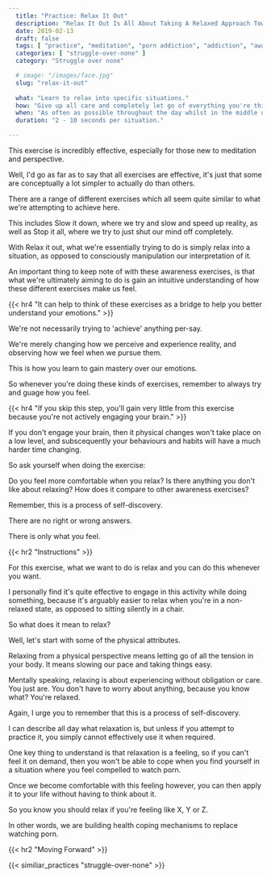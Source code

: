 ```yaml
---
  title: "Practice: Relax It Out"
  description: "Relax It Out Is All About Taking A Relaxed Approach Towards Dealing With Life. It Is An Incredibly Effective Way To Dissolve Our Feelings And Emotions."
  date: 2019-02-13
  draft: false
  tags: [ "practice", "meditation", "porn addiction", "addiction", "awareness", "awareness exercises", "perspective", "nofap", "neverfap", "neverfap deluxe" ]
  categories: [ "struggle-over-none" ]
  category: "Struggle over none"

  # image: "/images/face.jpg"
  slug: "relax-it-out"
  
  what: "Learn to relax into specific situations."
  how: "Give up all care and completely let go of everything you're thinking and feeling."
  when: "As often as possible throughout the day whilst in the middle of doing something."
  duration: "2 - 10 seconds per situation."

---
```


<!-- {{< hr2 "Context" >}} -->

This exercise is incredibly effective, especially for those new to meditation and perspective.

Well, I'd go as far as to say that all exercises are effective, it's just that some are conceptually a lot simpler to actually do than others. 

There are a range of different exercises which all seem quite similar to what we're attempting to achieve here.

This includes Slow it down, where we try and slow and speed up reality, as well as Stop it all, where we try to just shut our mind off completely.

With Relax it out, what we're essentially trying to do is simply relax into a situation, as opposed to consciously manipulation our interpretation of it.

An important thing to keep note of with these awareness exercises, is that what we're ultimately aiming to do is gain an intuitive understanding of how these different exercises make us feel. 

{{< hr4 "It can help to think of these exercises as a bridge to help you better understand your emotions." >}}

We're not necessarily trying to 'achieve' anything per-say. 

We're merely changing how we perceive and experience reality, and observing how we feel when we pursue them.

This is how you learn to gain mastery over our emotions. 

So whenever you're doing these kinds of exercises, remember to always try and guage how you feel.

{{< hr4 "If you skip this step, you'll gain very little from this exercise because you're not actively engaging your brain." >}}

If you don't engage your brain, then it physical changes won't take place on a low level, and subscequently your behaviours and habits will have a much harder time changing.

So ask yourself when doing the exercise:

Do you feel more comfortable when you relax? Is there anything you don't like about relaxing? How does it compare to other awareness exercises?

Remember, this is a process of self-discovery.

There are no right or wrong answers. 

There is only what you feel.

<!-- TODO: The ultimate aim of these practices -->

{{< hr2 "Instructions" >}}

For this exercise, what we want to do is relax and you can do this whenever you want. 

I personally find it's quite effective to engage in this activity while doing something, because it's arguably easier to relax when you're in a non-relaxed state, as opposed to sitting silently in a chair.

So what does it mean to relax?

Well, let's start with some of the physical attributes.

Relaxing from a physical perspective means letting go of all the tension in your body. It means slowing our pace and taking things easy.

Mentally speaking, relaxing is about experiencing without obligation or care. You just are. You don't have to worry about anything, because you know what? You're relaxed.  

Again, I urge you to remember that this is a process of self-discovery. 

I can describe all day what relaxation is, but unless if you attempt to practice it, you simply cannot effectively use it when required.

One key thing to understand is that relaxation is a feeling, so if you can't feel it on demand, then you won't be able to cope when you find yourself in a situation where you feel compelled to watch porn. 

Once we become comfortable with this feeling however, you can then apply it to your life without having to think about it.

So you know you should relax if you're feeling like X, Y or Z.  

In other words, we are building health coping mechanisms to replace watching porn.

{{< hr2 "Moving Forward" >}}

 

{{< similiar_practices "struggle-over-none" >}}


<!-- 
{{< hr2 "Additional Resources" >}}  -->

<!-- maybe link to other  -->

